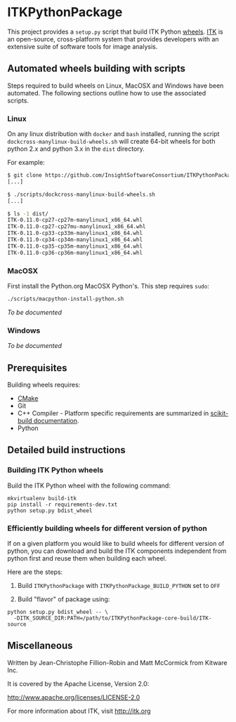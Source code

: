# ITKPythonPackage

This project provides a `setup.py` script that build ITK Python
[wheels](https://www.python.org/dev/peps/pep-0427/). 
[ITK](http://www.itk.org) is an open-source,
cross-platform system that provides developers with an extensive suite
of software tools for image analysis.

## Automated wheels building with scripts

Steps required to build wheels on Linux, MacOSX and Windows have been automated. The
following sections outline how to use the associated scripts.

### Linux

On any linux distribution with `docker` and `bash` installed, running the script
`dockcross-manylinux-build-wheels.sh` will create 64-bit wheels for both
python 2.x and python 3.x in the `dist` directory.

For example:

```bash
$ git clone https://github.com/InsightSoftwareConsortium/ITKPythonPackage.git
[...]

$ ./scripts/dockcross-manylinux-build-wheels.sh
[...]

$ ls -1 dist/
ITK-0.11.0-cp27-cp27m-manylinux1_x86_64.whl
ITK-0.11.0-cp27-cp27mu-manylinux1_x86_64.whl
ITK-0.11.0-cp33-cp33m-manylinux1_x86_64.whl
ITK-0.11.0-cp34-cp34m-manylinux1_x86_64.whl
ITK-0.11.0-cp35-cp35m-manylinux1_x86_64.whl
ITK-0.11.0-cp36-cp36m-manylinux1_x86_64.whl
```

### MacOSX

First install the Python.org MacOSX Python's. This step requires `sudo`:

```bash
./scripts/macpython-install-python.sh
```

*To be documented*

### Windows

*To be documented*

## Prerequisites

Building wheels requires:
* [CMake](https://cmake.org)
* Git
* C++ Compiler - Platform specific requirements are summarized in [scikit-build documentation](http://scikit-build.readthedocs.io).
* Python

## Detailed build instructions

### Building ITK Python wheels

Build the ITK Python wheel with the following command:

```
mkvirtualenv build-itk
pip install -r requirements-dev.txt
python setup.py bdist_wheel
```

### Efficiently building wheels for different version of python

If on a given platform you would like to build wheels for different version of python, you can download and build
the ITK components independent from python first and reuse them when building each wheel.

Here are the steps:

1. Build `ITKPythonPackage` with `ITKPythonPackage_BUILD_PYTHON` set to `OFF`

2. Build "flavor" of package using:

```
python setup.py bdist_wheel -- \
  -DITK_SOURCE_DIR:PATH=/path/to/ITKPythonPackage-core-build/ITK-source
```

## Miscellaneous

Written by Jean-Christophe Fillion-Robin and Matt McCormick from Kitware Inc.

It is covered by the Apache License, Version 2.0:

http://www.apache.org/licenses/LICENSE-2.0

For more information about ITK, visit http://itk.org

